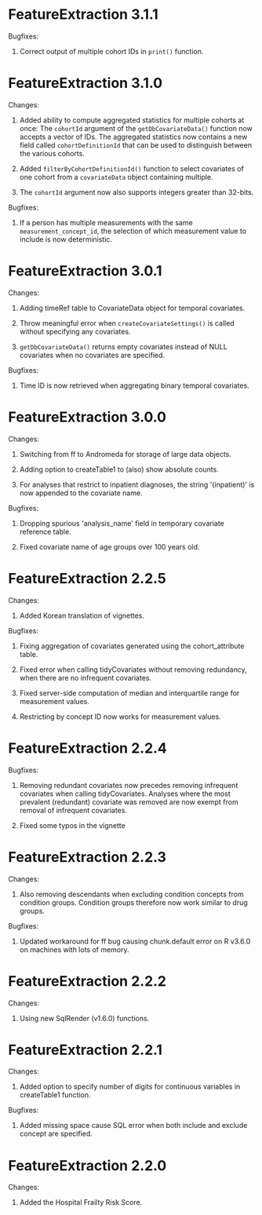 FeatureExtraction 3.1.1
=======================

Bugfixes:

1. Correct output of multiple cohort IDs in `print()` function.


FeatureExtraction 3.1.0
=======================

Changes:

1. Added ability to compute aggregated statistics for multiple cohorts at once: The `cohortId` argument of the `getDbCovariateData()` function now accepts a vector of IDs. The aggregated statistics now contains a new field called `cohortDefinitionId` that can be used to distinguish between the various cohorts.

2. Added `filterByCohortDefinitionId()` function to select covariates of one cohort from a `covariateData` object containing multiple.

3. The `cohortId` argument now also supports integers greater than 32-bits.

Bugfixes:

1. If a person has multiple measurements with the same `measurement_concept_id`, the selection of which measurement value to include is now deterministic.


FeatureExtraction 3.0.1
=======================

Changes:

1. Adding timeRef table to CovariateData object for temporal covariates.

2. Throw meaningful error when `createCovariateSettings()` is called without specifying any covariates.

3. `getDbCovariateData()` returns empty covariates instead of NULL covariates when no covariates are specified. 

Bugfixes: 

1. Time ID is now retrieved when aggregating binary temporal covariates.


FeatureExtraction 3.0.0
=======================

Changes:

1. Switching from ff to Andromeda for storage of large data objects.

2. Adding option to createTable1 to (also) show absolute counts.

3. For analyses that restrict to inpatient diagnoses, the string '(inpatient)' is now appended to the covariate name.

Bugfixes: 

1. Dropping spurious 'analysis_name' field in temporary covariate reference table.

2. Fixed covariate name of age groups over 100 years old. 


FeatureExtraction 2.2.5
=======================

Changes:

1. Added Korean translation of vignettes.

Bugfixes:

1. Fixing aggregation of covariates generated using the cohort_attribute table.

2. Fixed error when calling tidyCovariates without removing redundancy, when there are no infrequent covariates.

3. Fixed server-side computation of median and interquartile range for measurement values.

4. Restricting by concept ID now works for measurement values.

FeatureExtraction 2.2.4
=======================

Bugfixes:

1. Removing redundant covariates now precedes removing infrequent covariates when calling tidyCovariates. Analyses where the most prevalent (redundant) covariate was removed are now exempt from removal of infrequent covariates.

2. Fixed some typos in the vignette


FeatureExtraction 2.2.3
=======================

Changes:

1. Also removing descendants when excluding condition concepts from condition groups. Condition groups therefore now work similar to drug groups.

Bugfixes:

1. Updated workaround for ff bug causing chunk.default error on R v3.6.0 on machines with lots of memory.


FeatureExtraction 2.2.2
=======================

Changes:

1. Using new SqlRender (v1.6.0) functions.


FeatureExtraction 2.2.1
=======================

Changes:

1. Added option to specify number of digits for continuous variables in createTable1 function.

Bugfixes:

1. Added missing space cause SQL error when both include and exclude concept are specified.


FeatureExtraction 2.2.0
=======================

Changes:

1. Added the Hospital Frailty Risk Score.